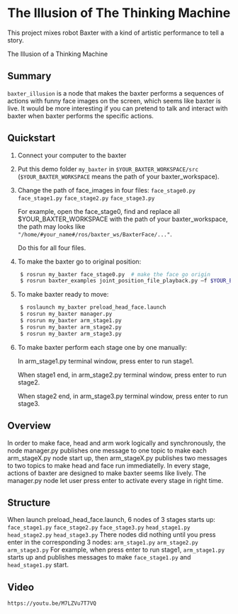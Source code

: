 # The Illusion of The Thinking Machine
This project mixes robot Baxter with a kind of artistic performance to tell a story.

The Illusion of a Thinking Machine

##  Summary
`baxter_illusion` is a node that makes the baxter performs a sequences of actions with funny face images on the screen, which seems like baxter is live. It would be more interesting if you can pretend to talk and interact with baxter when baxter performs the specific actions.

##  Quickstart
1. Connect your computer to the baxter
2. Put this demo folder `my_baxter` in `$YOUR_BAXTER_WORKSPACE/src` (`$YOUR_BAXTER_WORKSPACE` means the path of your baxter_workspace).
3. Change the path of face_images in four files:
	`face_stage0.py`
	`face_stage1.py`
	`face_stage2.py`
	`face_stage3.py`

	For example, open the face_stage0, find and replace all $YOUR_BAXTER_WORKSPACE with the path of your baxter_workspace, the path may looks like `"/home/#your_name#/ros/baxter_ws/BaxterFace/..."`.

	Do this for all four files.
	
4. To make the baxter go to original position:
```bash
	$ rosrun my_baxter face_stage0.py  # make the face go origin
	$ rosrun baxter_examples joint_position_file_playback.py –f $YOUR_BAXTER_WORKSPACE/src/my_baxter/arm_stage0  # make two arms go origin
```

5. To make baxter ready to move:
```bash
	$ roslaunch my_baxter preload_head_face.launch
	$ rosrun my_baxter manager.py
	$ rosrun my_baxter arm_stage1.py
	$ rosrun my_baxter arm_stage2.py
	$ rosrun my_baxter arm_stage3.py
```

6. To make baxter perform each stage one by one manually:

	In arm_stage1.py terminal window, press enter to run stage1.
	
	When stage1 end, in arm_stage2.py terminal window, press enter to run stage2.
	
	When stage2 end, in arm_stage3.py terminal window, press enter to run stage3.

##  Overview
In order to make face, head and arm work logically and synchronously, the node manager.py publishes one message to one topic to make each arm_stageX.py node start up, then arm_stageX.py publishes two messages to two topics to make head and face run immediatelly. In every stage, actions of baxter are designed to make baxter seems like lively. The manager.py node let user press enter to activate every stage in right time.

##  Structure
When launch preload_head_face.launch, 6 nodes of 3 stages starts up:
	`face_stage1.py`
	`face_stage2.py`
	`face_stage3.py`
	`head_stage1.py`
	`head_stage2.py`
	`head_stage3.py`
There nodes did nothing until you press enter in the corresponding 3 nodes:
	`arm_stage1.py`
	`arm_stage2.py`
	`arm_stage3.py`
For example, when press enter to run stage1, `arm_stage1.py` starts up and publishes messages to make `face_stage1.py` and `head_stage1.py` start.

##  Video
	https://youtu.be/M7LZVu7T7VQ


